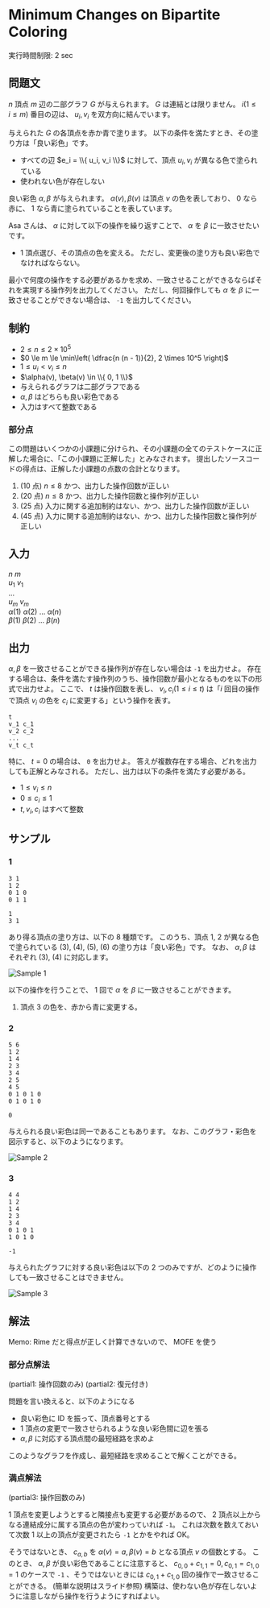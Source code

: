 # Minimum Changes on Bipartite Coloring

実行時間制限: 2 sec

## 問題文

$n$ 頂点 $m$ 辺の二部グラフ $G$ が与えられます。 $G$ は連結とは限りません。
$i (1 \le i \le m)$ 番目の辺は、 $u_i, v_i$ を双方向に結んでいます。

与えられた $G$ の各頂点を赤か青で塗ります。
以下の条件を満たすとき、その塗り方は「良い彩色」です。

- すべての辺 $e_i = \\{ u_i, v_i \\}$ に対して、頂点 $u_i, v_i$ が異なる色で塗られている
- 使われない色が存在しない

良い彩色 $\alpha, \beta$ が与えられます。
$\alpha(v), \beta(v)$ は頂点 $v$ の色を表しており、 0 なら赤に、 1 なら青に塗られていることを表しています。

Asa さんは、 $\alpha$ に対して以下の操作を繰り返すことで、 $\alpha$ を $\beta$ に一致させたいです。

- 1 頂点選び、その頂点の色を変える。 ただし、変更後の塗り方も良い彩色でなければならない。

最小で何度の操作をする必要があるかを求め、一致させることができるならばそれを実現する操作列を出力してください。
ただし、何回操作しても $\alpha$ を $\beta$ に一致させることができない場合は、 `-1` を出力してください。

## 制約

- $2 \le n \le 2 \times 10^5$
- $0 \le m \le \min\left( \dfrac{n (n - 1)}{2}, 2 \times 10^5 \right)$
- $1 \le u_i < v_i \le n$
- $\alpha(v), \beta(v) \in \\{ 0, 1 \\}$
- 与えられるグラフは二部グラフである
- $\alpha, \beta$ はどちらも良い彩色である
- 入力はすべて整数である

### 部分点

この問題はいくつかの小課題に分けられ、その小課題の全てのテストケースに正解した場合に、「この小課題に正解した」とみなされます。
提出したソースコードの得点は、正解した小課題の点数の合計となります。

1. (10 点) $n \le 8$ かつ、出力した操作回数が正しい
2. (20 点) $n \le 8$ かつ、出力した操作回数と操作列が正しい
3. (25 点) 入力に関する追加制約はない、かつ、出力した操作回数が正しい
4. (45 点) 入力に関する追加制約はない、かつ、出力した操作回数と操作列が正しい

## 入力

$n$ $m$ <br>
$u_1$ $v_1$ <br>
... <br>
$u_m$ $v_m$ <br>
$\alpha(1)$ $\alpha(2)$ ... $\alpha(n)$ <br>
$\beta(1)$ $\beta(2)$ ... $\beta(n)$ <br>

## 出力

$\alpha, \beta$ を一致させることができる操作列が存在しない場合は `-1` を出力せよ。
存在する場合は、条件を満たす操作列のうち、操作回数が最小となるものを以下の形式で出力せよ。
ここで、 $t$ は操作回数を表し、 $v_i, c_i (1 \le i \le t)$ は「$i$ 回目の操作で頂点 $v_i$ の色を $c_i$ に変更する」という操作を表す。

```text
t
v_1 c_1
v_2 c_2
...
v_t c_t
```

特に、 $t = 0$ の場合は、 `0` を出力せよ。
答えが複数存在する場合、どれを出力しても正解とみなされる。
ただし、出力は以下の条件を満たす必要がある。

- $1 \le v_i \le n$
- $0 \le c_i \le 1$
- $t, v_i, c_i$ はすべて整数

## サンプル

### 1

```text
3 1
1 2
0 1 0
0 1 1
```

```text
1
3 1
```

あり得る頂点の塗り方は、以下の 8 種類です。
このうち、頂点 1, 2 が異なる色で塗られている (3), (4), (5), (6) の塗り方は「良い彩色」です。
なお、 $\alpha, \beta$ はそれぞれ (3), (4) に対応します。

![Sample 1](https://a01sa01to.com/images/cms/2024/08/maximum-cup-2024-img/coloring/sample1.svg)

以下の操作を行うことで、 1 回で $\alpha$ を $\beta$ に一致させることができます。

1. 頂点 3 の色を、赤から青に変更する。

### 2

```text
5 6
1 2
1 4
2 3
3 4
2 5
4 5
0 1 0 1 0
0 1 0 1 0
```

```text
0
```

与えられる良い彩色は同一であることもあります。
なお、このグラフ・彩色を図示すると、以下のようになります。

![Sample 2](https://a01sa01to.com/images/cms/2024/08/maximum-cup-2024-img/coloring/sample2.svg)

### 3

```text
4 4
1 2
1 4
2 3
3 4
0 1 0 1
1 0 1 0
```

```text
-1
```

与えられたグラフに対する良い彩色は以下の 2 つのみですが、どのように操作しても一致させることはできません。

![Sample 3](https://a01sa01to.com/images/cms/2024/08/maximum-cup-2024-img/coloring/sample3.svg)

## 解法

Memo: Rime だと得点が正しく計算できないので、 MOFE を使う

### 部分点解法

(partial1: 操作回数のみ)
(partial2: 復元付き)

問題を言い換えると、以下のようになる

- 良い彩色に ID を振って、頂点番号とする
- 1 頂点の変更で一致させられるような良い彩色間に辺を張る
- $\alpha, \beta$ に対応する頂点間の最短経路を求めよ

このようなグラフを作成し、最短経路を求めることで解くことができる。

### 満点解法

(partial3: 操作回数のみ)

1 頂点を変更しようとすると隣接点も変更する必要があるので、 2 頂点以上からなる連結成分に属する頂点の色が変わっていれば `-1`。
これは次数を数えておいて次数 1 以上の頂点が変更されたら `-1` とかをやれば OK。

そうではないとき、 $c_{a,b}$ を $\alpha(v) = a, \beta(v) = b$ となる頂点 $v$ の個数とする。
このとき、 $\alpha, \beta$ が良い彩色であることに注意すると、 $c_{0,0} + c_{1,1} = 0, c_{0,1} = c_{1,0} = 1$ のケースで `-1` 、そうではないときには $c_{0,1} + c_{1,0}$ 回の操作で一致させることができる。 (簡単な説明はスライド参照)
構築は、使わない色が存在しないように注意しながら操作を行うようにすればよい。
